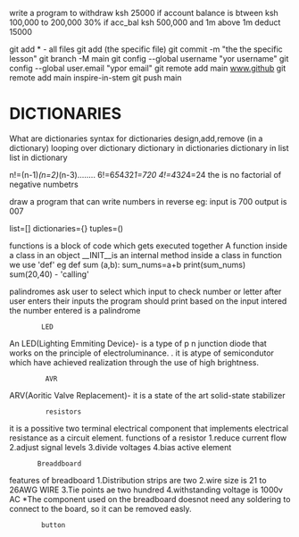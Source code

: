 write a program to withdraw ksh 25000 if account balance is btween ksh 100,000 to 200,000
30% if acc_bal ksh 500,000 and 1m
above 1m deduct 15000

git add * - all files
git add (the specific file)
git commit -m "the the specific lesson"
git branch -M main
git config --global username "yor username"
git config --global user.email "ypor email"
git remote add main www.github
git remote add main inspire-in-stem
git push main

# DICTIONARIES
What are dictionaries
syntax for dictionaries
design,add,remove (in a dictionary)
looping over dictionary
dictionary in dictionaries
dictionary in list
list in dictionary


n!=(n-1)*(n=2)*(n-3)........
6!=6*5*4*3*2*1=720
4!=4*3*2*4=24
the is no factorial of negative numbetrs

draw a program that can write numbers in reverse
eg: input is 700
    output is 007

list=[]
dictionaries={}
tuples=()

functions is a block of code which gets executed together
A function inside a class in an object
__INIT__is an internal method inside a class
in function we use 'def'
  eg def sum (a,b):
       sum_nums=a+b
       print(sum_nums)
     sum(20,40) - 'calling'

palindromes
ask user to select which input to check number or letter
after user enters their inputs the program should print based on the input intered
the number entered is a palindrome 
    
            LED
An LED(Lighting Emmiting Device)- is a type of p n junction diode that works on the principle of electroluminance.
  . it is atype of semicondutor which have achieved realization through the use of high brightness.

             AVR
ARV(Aoritic Valve Replacement)- it is a state of the art solid-state stabilizer

             resistors
it is a possitive two terminal electrical component that implements electrical resistance as a circuit element.
 functions of a resistor
1.reduce current flow
2.adjust signal levels
3.divide voltages
4.bias active element

           Breaddboard
  features of breadboard
1.Distribution strips are two
2.wire size is 21 to 26AWG WIRE
3.Tie points ae two hundred
4.withstanding voltage is 1000v AC
*The component used on the breadboard doesnot need any soldering to connect to the board, so it can be removed easly.

            button
            
  





    






